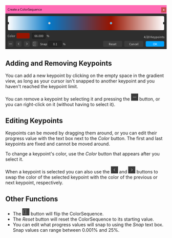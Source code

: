 ![The ColorSequence editor](../images/colorsequence-editor.png)

## Adding and Removing Keypoints

You can add a new keypoint by clicking on the empty space in the gradient view, as long as your cursor isn't snapped to another keypoint and you haven't reached the keypoint limit.

You can remove a keypoint by selecting it and pressing the ![minus](../images/minus.png) button, or you can right-click on it (without having to select it). 

## Editing Keypoints

Keypoints can be moved by dragging them around, or you can edit their progress value with the text box next to the *Color* button. The first and last keypoints are fixed and cannot be moved around.

To change a keypoint's color, use the *Color* button that appears after you select it.

When a keypoint is selected you can also use the ![left](../images/left.png) and ![right](../images/right.png) buttons to swap the color of the selected keypoint with the color of the previous or next keypoint, respectively.

## Other Functions

- The ![reverse](../images/reverse.png) button will flip the ColorSequence.
- The *Reset* button will reset the ColorSequence to its starting value.
- You can edit what progress values will snap to using the *Snap* text box. Snap values can range between 0.001% and 25%.